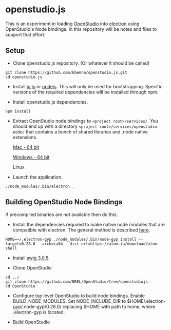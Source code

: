 # openstudio.js

This is an experiment in loading [OpenStudio](https://github.com/NREL/OpenStudio) into [electron](https://github.com/atom/electron) using OpenStudio's Node bindings.  In this repository will be notes and files to support that effort.

## Setup

* Clone openstudio.js repository. (Or whatever it should be called)
```
git clone https://github.com/kbenne/openstudio.js.git
cd openstudio.js
```

* Install [io.js](https://iojs.org/en/index.html) or [nodejs](https://nodejs.org).  This will only be used for bootstrapping.  Specific versions of the required dependencies will be installed through npm.

* Install openstudio.js dependencies.
```
npm install
```

* Extract OpenStudio node bindings to ```<project root>/services/```. You should end up with a directory ```<project root>/services/openstudio-node/``` that contains a bunch of shared libraries and .node native extensions.

   [Mac - 64 bit](https://drive.google.com/file/d/0B6AYyX2ggNyBZ0ZZbC1fLXczUm8/view?usp=sharing)

   [Windows - 64 bit](https://drive.google.com/file/d/0B6AYyX2ggNyBNk5JMndqT0pTd2s/view?usp=sharing)

   Linux

* Launch the application.
```
./node_modules/.bin/electron .
```

## Building OpenStudio Node Bindings

If precompiled binaries are not available then do this.

* Install the dependencies required to make native node modules that are compatible with electron.  The general method is described [here](https://github.com/atom/electron/blob/master/docs/tutorial/using-native-node-modules.md#the-node-gyp-way).
```
HOME=~/.electron-gyp ./node_modules/.bin/node-gyp install --target=0.28.0 --arch=ia64 --dist-url=https://atom.io/download/atom-shell
```

* Install [swig 3.0.5](http://www.swig.org/download.html).

* Clone OpenStudio
```
cd ../
git clone https://github.com/NREL/OpenStudio/tree/openstudiojs
cd OpenStudio
```
* Configure top level OpenStudio to build node bindings.  Enable BUILD_NODE_MODULES. Set NODE_INCLUDE_DIR to $HOME/.electron-gyp/.node-gyp/0.28.0/ replacing $HOME with path to home, where .electron-gyp is located.

* Build OpenStudio


